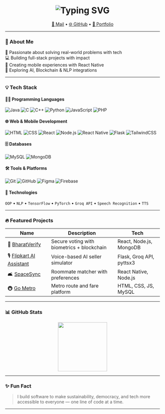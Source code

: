 <h1 align="center">
  <img src="https://readme-typing-svg.herokuapp.com?font=Fira+Code&duration=2000&pause=500&center=true&vCenter=true&width=435&lines=Hi+I'm+Uday+Sri+Kumar;Final-year+IT+Student+@+MIT+Manipal;Full+Stack+%2B+Mobile+App+Developer;AI+%2B+Web3+Enthusiast" alt="Typing SVG" />
</h1>

<p align="center">
  <a href="mailto:rudaysrikumar2004@gmail.com">📧 Mail</a> • 
  <a href="https://github.com/RUDAY2004">🌐 GitHub</a> • 
  <a href="https://ruday2004.github.io/udayportfolio/">💼 Portfolio</a>
</p>

---

### 🚀 About Me

🌱 Passionate about solving real-world problems with tech  
💻 Building full-stack projects with impact  
📱 Creating mobile experiences with React Native  
🧠 Exploring AI, Blockchain & NLP integrations

---

### 💡 Tech Stack

#### 🧑‍💻 Programming Languages  
![Java](https://img.shields.io/badge/Java-ED8B00?style=flat&logo=java&logoColor=white)
![C](https://img.shields.io/badge/C-00599C?style=flat&logo=c&logoColor=white)
![C++](https://img.shields.io/badge/C++-00599C?style=flat&logo=c%2B%2B&logoColor=white)
![Python](https://img.shields.io/badge/Python-3776AB?style=flat&logo=python&logoColor=white)
![JavaScript](https://img.shields.io/badge/JavaScript-F7DF1E?style=flat&logo=javascript&logoColor=black)
![PHP](https://img.shields.io/badge/PHP-777BB4?style=flat&logo=php&logoColor=white)

#### 🌐 Web & Mobile Development  
![HTML](https://img.shields.io/badge/HTML5-E34F26?style=flat&logo=html5&logoColor=white)
![CSS](https://img.shields.io/badge/CSS3-1572B6?style=flat&logo=css3&logoColor=white)
![React](https://img.shields.io/badge/React-61DAFB?style=flat&logo=react&logoColor=black)
![Node.js](https://img.shields.io/badge/Node.js-339933?style=flat&logo=nodedotjs&logoColor=white)
![React Native](https://img.shields.io/badge/React_Native-61DAFB?style=flat&logo=react&logoColor=black)
![Flask](https://img.shields.io/badge/Flask-000000?style=flat&logo=flask&logoColor=white)
![TailwindCSS](https://img.shields.io/badge/Tailwind_CSS-06B6D4?style=flat&logo=tailwindcss&logoColor=white)

#### 🗄️ Databases  
![MySQL](https://img.shields.io/badge/MySQL-4479A1?style=flat&logo=mysql&logoColor=white)
![MongoDB](https://img.shields.io/badge/MongoDB-4EA94B?style=flat&logo=mongodb&logoColor=white)

#### 🛠️ Tools & Platforms  
![Git](https://img.shields.io/badge/Git-F05032?style=flat&logo=git&logoColor=white)
![GitHub](https://img.shields.io/badge/GitHub-181717?style=flat&logo=github&logoColor=white)
![Figma](https://img.shields.io/badge/Figma-F24E1E?style=flat&logo=figma&logoColor=white)
![Firebase](https://img.shields.io/badge/Firebase-FFCA28?style=flat&logo=firebase&logoColor=black)

#### 🧠 Technologies  
`OOP` • `NLP` • `TensorFlow` • `PyTorch` • `Groq API` • `Speech Recognition` • `TTS`

---

### 🔥 Featured Projects

| Name | Description | Tech |
|------|-------------|------|
| 🔐 [BharatVerify](https://bharatverify.vercel.app) | Secure voting with biometrics + blockchain | React, Node.js, MongoDB |
| 🎙️ [Flipkart AI Assistant](https://github.com/RUDAY2004/flipkart-ai-seller-assistant) | Voice-based AI seller simulator | Flask, Groq API, pyttsx3 |
| 🛋️ [SpaceSync](https://github.com/RUDAY2004/Roommate-finder) | Roommate matcher with preferences | React Native, Node.js |
| 🚇 [Go Metro](https://ruday2004.github.io/labproject/) | Metro route and fare platform | HTML, CSS, JS, MySQL |

---

### 📊 GitHub Stats

<p align="center">
  <img src="https://github-readme-stats.vercel.app/api?username=RUDAY2004&show_icons=true&theme=tokyonight" height="160" />
</p>

---

### ✨ Fun Fact

> I build software to make sustainability, democracy, and tech more accessible to everyone — one line of code at a time.

---

